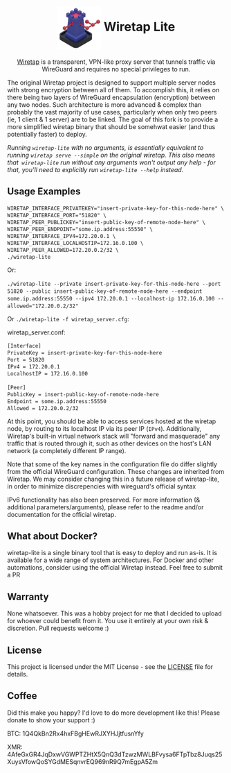 <div align="center">

# <img align="center" src="https://github.com/sandialabs/wiretap/raw/main/media/wiretap_logo.png" width="20%"> Wiretap Lite

[Wiretap](https://github.com/sandialabs/wiretap) is a transparent, VPN-like proxy server that tunnels traffic via WireGuard and requires no special privileges to run.
</div>

The original Wiretap project is designed to support multiple server nodes with strong encryption between all of them. To accomplish this, it relies on there being two layers of WireGuard encapsulation (encryption) between any two nodes.
Such architecture is more advanced & complex than probably the vast majority of use cases, particularly when only two peers (ie, 1 client & 1 server) are to be linked.
The goal of this fork is to provide a more simplified wiretap binary that should be somehwat easier (and thus potentially faster) to deploy.

_Running `wiretap-lite` with no arguments, is essentially equivalent to running `wiretap serve --simple` on the original wiretap. This also means that` wiretap-lite` run without any arguments won't output any help - for that, you'll need to explicitly run `wiretap-lite --help` instead._

## Usage Examples

```
WIRETAP_INTERFACE_PRIVATEKEY="insert-private-key-for-this-node-here" \
WIRETAP_INTERFACE_PORT="51820" \
WIRETAP_PEER_PUBLICKEY="insert-public-key-of-remote-node-here" \
WIRETAP_PEER_ENDPOINT="some.ip.address:55550" \
WIRETAP_INTERFACE_IPV4=172.20.0.1 \
WIRETAP_INTERFACE_LOCALHOSTIP=172.16.0.100 \
WIRETAP_PEER_ALLOWED=172.20.0.2/32 \
./wiretap-lite
```

Or:

`./wiretap-lite --private insert-private-key-for-this-node-here --port 51820 --public insert-public-key-of-remote-node-here --endpoint some.ip.address:55550 --ipv4 172.20.0.1 --localhost-ip 172.16.0.100 --allowed="172.20.0.2/32"`

Or `./wiretap-lite -f wiretap_server.cfg`:

wiretap_server.conf:
```
[Interface]
PrivateKey = insert-private-key-for-this-node-here
Port = 51820
IPv4 = 172.20.0.1
LocalhostIP = 172.16.0.100

[Peer]
PublicKey = insert-public-key-of-remote-node-here
Endpoint = some.ip.address:55550
Allowed = 172.20.0.2/32
```

At this point, you should be able to access services hosted at the wiretap node, by routing to its localhost IP via its peer IP (`IPv4`). Additionally, Wiretap's built-in virtual network stack will "forward and masquerade" any traffic that is routed through it, such as other devices on the host's LAN network (a completely different IP range).

Note that some of the key names in the configuration file do differ slightly from the official WireGuard configuration. These changes are inherited from Wiretap. We may consider changing this in a future release of wiretap-lite, in order to minimize discrepencies with wireguard's official syntax

IPv6 functionality has also been preserved. For more information (& additional parameters/arguments), please refer to the readme and/or documentation for the official wiretap.

## What about Docker?

wiretap-lite is a single binary tool that is easy to deploy and run as-is. It is available for a wide range of system architectures. For Docker and other automations, consider using the official Wiretap instead. Feel free to submit a PR

## Warranty

None whatsoever. This was a hobby project for me that I decided to upload for whoever could benefit from it. You use it entirely at your own risk & discretion. Pull requests welcome :)

## License

This project is licensed under the MIT License - see the [LICENSE](LICENSE) file for details.


## Coffee

Did this make you happy? I'd love to do more development like this! Please donate to show your support :)

BTC: 1Q4QkBn2Rx4hxFBgHEwRJXYHJjtfusnYfy

XMR: 4AfeGxGR4JqDxwVGWPTZHtX5QnQ3dTzwzMWLBFvysa6FTpTbz8Juqs25XuysVfowQoSYGdMESqnvrEQ969nR9Q7mEgpA5Zm
